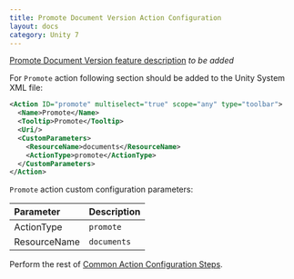 ```yaml
---
title: Promote Document Version Action Configuration
layout: docs
category: Unity 7
---
```

[Promote Document Version feature description](../../features/document-management/promote-version) *to be added*

For `Promote` action following section should be added to the Unity System XML file:

```xml
<Action ID="promote" multiselect="true" scope="any" type="toolbar">
  <Name>Promote</Name>
  <Tooltip>Promote</Tooltip>
  <Uri/>
  <CustomParameters>
    <ResourceName>documents</ResourceName>
    <ActionType>promote</ActionType>
  </CustomParameters>
</Action>
```

`Promote` action custom configuration parameters:

| Parameter       | Description |
|:----------------|:------------|
|ActionType       | `promote` |
|ResourceName       | `documents` |

Perform the rest of [Common Action Configuration Steps](../actions#common-actions-configuration-steps). 
